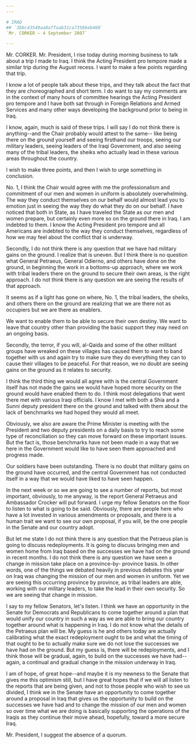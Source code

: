 ```yaml
---
---

# IRAQ
## `3bbc43549aa8affaab31ca73586eb460`
`Mr. CORKER — 4 September 2007`

---
```



Mr. CORKER. Mr. President, I rise today during morning business to 
talk about a trip I made to Iraq. I think the Acting President pro 
tempore made a similar trip during the August recess. I want to make a 
few points regarding that trip.

I know a lot of people talk about these trips, and they talk about 
the fact that they are choreographed and short term. I do want to say 
my comments are in the context of many hours of committee hearings the 
Acting President pro tempore and I have both sat through in Foreign 
Relations and Armed Services and many other ways developing the 
background prior to being in Iraq.

I know, again, much is said of these trips. I will say I do not think 
there is anything--and the Chair probably would attest to the same--
like being there on the ground yourself and seeing firsthand our 
troops, seeing our military leaders, seeing leaders of the Iraqi 
Government, and also seeing many of the tribal leaders, the sheiks who 
actually lead in these various areas throughout the country.

I wish to make three points, and then I wish to urge something in 
conclusion.

No. 1, I think the Chair would agree with me the professionalism and 
commitment of our men and women in uniform is absolutely overwhelming. 
The way they conduct themselves on our behalf would almost lead you to 
emotion just in seeing the way they do what they do on our behalf. I 
have noticed that both in State, as I have traveled the State as our 
men and women prepare, but certainly even more so on the ground there 
in Iraq. I am indebted to them. I know the Acting President pro tempore 
and all Americans are indebted to the way they conduct themselves, 
regardless of how we may feel about the conflict that is underway.

Secondly, I do not think there is any question that we have had 
military gains on the ground. I realize that is uneven. But I think 
there is no question what General Petraeus, General Odierno, and others 
have done on the ground, in beginning the work in a bottoms-up 
approach, where we work with tribal leaders there on the ground to 
secure their own areas, is the right approach. I do not think there is 
any question we are seeing the results of that approach.

It seems as if a light has gone on where, No. 1, the tribal leaders, 
the sheiks, and others there on the ground are realizing that we are 
there not as occupiers but we are there as enablers.


We want to enable them to be able to secure their own destiny. We want 
to leave that country other than providing the basic support they may 
need on an ongoing basis.

Secondly, the terror, if you will, al-Qaida and some of the other 
militant groups have wreaked on these villages has caused them to want 
to band together with us and again try to make sure they do everything 
they can to cause their villages to be peaceful. For that reason, we no 
doubt are seeing gains on the ground as it relates to security.

I think the third thing we would all agree with is the central 
Government itself has not made the gains we would have hoped more 
security on the ground would have enabled them to do. I think most 
delegations that went there met with various Iraqi officials. I know I 
met with both a Shia and a Sunni deputy president there on the ground 
and talked with them about the lack of benchmarks we had hoped they 
would all meet.

Obviously, we also are aware the Prime Minister is meeting with the 
President and two deputy presidents on a daily basis to try to reach 
some type of reconciliation so they can move forward on these important 
issues. But the fact is, those benchmarks have not been made in a way 
that we here in the Government would like to have seen them approached 
and progress made.

Our soldiers have been outstanding. There is no doubt that military 
gains on the ground have occurred, and the central Government has not 
conducted itself in a way that we would have liked to have seen happen.

In the next week or so we are going to see a number of reports, but 
most important, obviously, to me anyway, is the report General Petraeus 
and Ambassador Crocker will put forward. I urge my fellow Senators on 
the floor to listen to what is going to be said. Obviously, there are 
people here who have a lot invested in various amendments or proposals, 
and there is a human trait we want to see our own proposal, if you 
will, be the one people in the Senate and our country adopt.

But let me state I do not think there is any question that the 
Petraeus plan is going to discuss redeployments. It is going to discuss 
bringing men and women home from Iraq based on the successes we have 
had on the ground in recent months. I do not think there is any 
question we have seen a change in mission take place on a province-by-
province basis. In other words, one of the things we debated heavily in 
previous debates this year on Iraq was changing the mission of our men 
and women in uniform. Yet we are seeing this occurring province by 
province, as tribal leaders are able, working with our military 
leaders, to take the lead in their own security. So we are seeing that 
change in mission.

I say to my fellow Senators, let's listen. I think we have an 
opportunity in the Senate for Democrats and Republicans to come 
together around a plan that would unify our country in such a way as we 
are able to bring our country together around what is happening in 
Iraq. I do not know what the details of the Petraeus plan will be. My 
guess is he and others today are actually calibrating what the exact 
redeployment ought to be and what the timing of that ought to be to 
actually make sure we do not lose the successes we have had on the 
ground. But my guess is, there will be redeployments, and I think those 
will be gradual, again, to build on the successes we have had--again, a 
continual and gradual change in the mission underway in Iraq.

I am of hope, of great hope--and maybe it is my newness to the Senate 
that gives me this optimism still, but I have great hopes that if we 
will all listen to the reports that are being given, and not to those 
people who wish to see us divided, I think we in the Senate have an 
opportunity to come together around a proposal in Iraq that gives us 
the opportunity to build on the successes we have had and to change the 
mission of our men and women so over time what we are doing is 
basically supporting the operations of the Iraqis as they continue 
their move ahead, hopefully, toward a more secure Iraq.

Mr. President, I suggest the absence of a quorum.